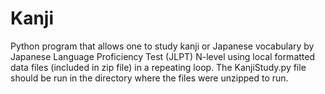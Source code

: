# Kanji
Python program that allows one to study kanji or Japanese vocabulary by Japanese Language Proficiency Test (JLPT) N-level using local 
formatted data files (included in zip file) in a repeating loop.
The KanjiStudy.py file should be run in the directory where the files were unzipped to run.
